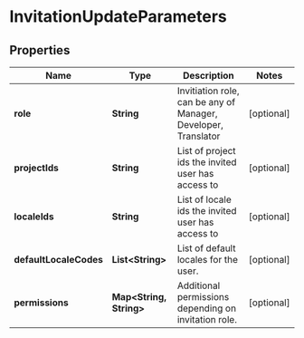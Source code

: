 

# InvitationUpdateParameters

## Properties

Name | Type | Description | Notes
------------ | ------------- | ------------- | -------------
**role** | **String** | Invitiation role, can be any of Manager, Developer, Translator |  [optional]
**projectIds** | **String** | List of project ids the invited user has access to |  [optional]
**localeIds** | **String** | List of locale ids the invited user has access to |  [optional]
**defaultLocaleCodes** | **List&lt;String&gt;** | List of default locales for the user. |  [optional]
**permissions** | **Map&lt;String, String&gt;** | Additional permissions depending on invitation role. |  [optional]



